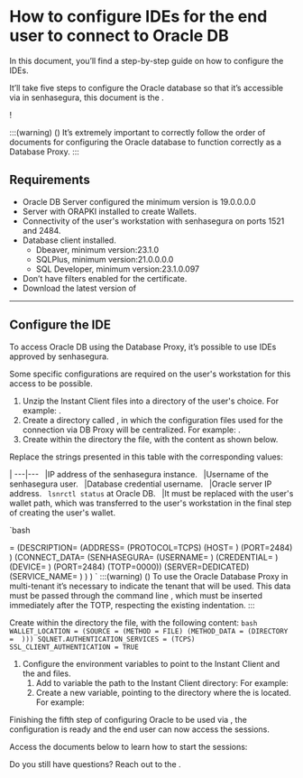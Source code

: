 # How to configure IDEs for the end user to connect to Oracle DB 

In this document, you’ll find a step-by-step guide on how to configure the IDEs.

It’ll take five steps to configure the Oracle database so that it’s accessible via  in senhasegura, this document is the .

!

:::(warning) ()
It’s extremely important to correctly follow the order of documents for configuring the Oracle database to function correctly as a Database Proxy.
:::

## Requirements

* Oracle DB Server configured the minimum version is 19.0.0.0.0
* Server with ORAPKI installed to create Wallets.
* Connectivity of the user's workstation with senhasegura on ports 1521 and 2484.
* Database client installed.
    * Dbeaver, minimum version:23.1.0
    * SQLPlus, minimum version:21.0.0.0.0
    * SQL Developer, minimum version:23.1.0.097
* Don’t have filters enabled for the certificate.
* Download the latest version of 

---
## Configure the IDE
To access Oracle DB using the Database Proxy, it’s possible to use IDEs approved by senhasegura.

Some specific configurations are required on the user's workstation for this access to be possible.

1. Unzip the Instant Client files into a directory of the user's choice. For example: .
2. Create a directory called , in which the configuration files used for the connection via DB Proxy will be centralized. For example: .
3. Create within the directory  the  file, with the content as shown below.

Replace the strings presented in this table with the corresponding values:

|
---|---
`
`|IP address of the senhasegura instance.
`
`|Username of the senhasegura user.
`
`|Database credential username.
`
`|Oracle server IP address.
`
lsnrctl status` at Oracle DB.
`
`|It must be replaced with the user's wallet path, which was transferred to the user's workstation in the final step of creating the user's wallet.

`bash

=
    (DESCRIPTION=
            (ADDRESS=
                (PROTOCOL=TCPS)
                (HOST=
)
                (PORT=2484)
     )
    (CONNECT_DATA=
            (SENHASEGURA=
                (USERNAME=
)
                (CREDENTIAL=
)
                (DEVICE=
)
                (PORT=2484)
                (TOTP=0000))
            (SERVER=DEDICATED)
            (SERVICE_NAME=
)
      )
)
`
:::(warning) ()
To use the Oracle Database Proxy in multi-tenant it’s necessary to indicate the tenant that will be used. This data must be passed through the command line , which must be inserted immediately after the TOTP, respecting the existing indentation.
:::

Create within the directory  the  file, with the following content:
`bash
WALLET_LOCATION = (SOURCE = (METHOD = FILE) (METHOD_DATA = (DIRECTORY = 
)))
SQLNET.AUTHENTICATION_SERVICES = (TCPS)
SSL_CLIENT_AUTHENTICATION = TRUE
`

1. Configure the environment variables to point to the Instant Client and the  and  files.
    1. Add to  variable the path to the Instant Client directory: For example: 
    2. Create a new  variable, pointing to the directory where the  is located. For example: 

Finishing the fifth step of configuring Oracle to be used via , the configuration is ready and the end user can now access the sessions.

Access the documents below to learn how to start the sessions:




Do you still have questions? Reach out to the .